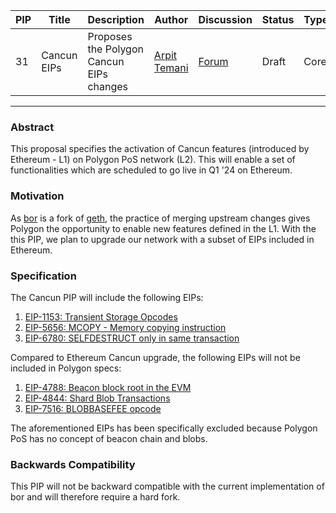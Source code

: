 | PIP | Title          | Description                | Author                                                                    | Discussion                                                               | Status      | Type                                     | Date                  |
|-----|----------------|----------------------------|---------------------------------------------------------------------------|--------------------------------------------------------------------------|-------------|------------------------------------------|-----------------------|
| 31 | Cancun EIPs | Proposes the Polygon Cancun EIPs changes | [Arpit Temani](https://github.com/temaniarpit27) | [Forum]() | Draft | Core | 2024-01-11
---

### Abstract

This proposal specifies the activation of Cancun features (introduced by Ethereum - L1) on Polygon PoS network (L2). This will enable a set of functionalities which are scheduled to go live in Q1 '24 on Ethereum.

### Motivation
As [bor](https://github.com/maticnetwork/bor) is a fork of [geth](https://github.com/ethereum/go-ethereum), the practice of merging upstream changes gives Polygon the opportunity to enable new features defined in the L1.
With the this PIP, we plan to upgrade our network with a subset of EIPs included in Ethereum.

### Specification

The Cancun PIP will include the following EIPs:
1. [EIP-1153: Transient Storage Opcodes](https://github.com/ethereum/EIPs/blob/master/EIPS/eip-1153.md)
2. [EIP-5656: MCOPY - Memory copying instruction](https://github.com/ethereum/EIPs/blob/master/EIPS/eip-5656.md)
3. [EIP-6780: SELFDESTRUCT only in same transaction](https://github.com/ethereum/EIPs/blob/master/EIPS/eip-6780.md)

Compared to Ethereum Cancun upgrade, the following EIPs will not be included in Polygon specs:
1. [EIP-4788: Beacon block root in the EVM](https://github.com/ethereum/EIPs/blob/master/EIPS/eip-4788.md)
2. [EIP-4844: Shard Blob Transactions](https://github.com/ethereum/EIPs/blob/master/EIPS/eip-4844.md)
3. [EIP-7516: BLOBBASEFEE opcode](https://github.com/ethereum/EIPs/blob/master/EIPS/eip-7516.md)

The aforementioned EIPs has been specifically excluded because Polygon PoS has no concept of beacon chain and blobs.

### Backwards Compatibility

This PIP will not be backward compatible with the current implementation of bor and will therefore require a hard fork.
